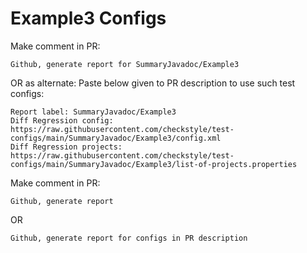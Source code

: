 # Example3 Configs
Make comment in PR:
```
Github, generate report for SummaryJavadoc/Example3
```
OR as alternate:
Paste below given to PR description to use such test configs:
```
Report label: SummaryJavadoc/Example3
Diff Regression config: https://raw.githubusercontent.com/checkstyle/test-configs/main/SummaryJavadoc/Example3/config.xml
Diff Regression projects: https://raw.githubusercontent.com/checkstyle/test-configs/main/SummaryJavadoc/Example3/list-of-projects.properties
```
Make comment in PR:
```
Github, generate report
```
OR
```
Github, generate report for configs in PR description
```
